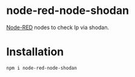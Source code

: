 # node-red-node-shodan
[Node-RED](https://nodered.org/) nodes to check Ip via shodan.

# Installation
```
npm i node-red-node-shodan
```
